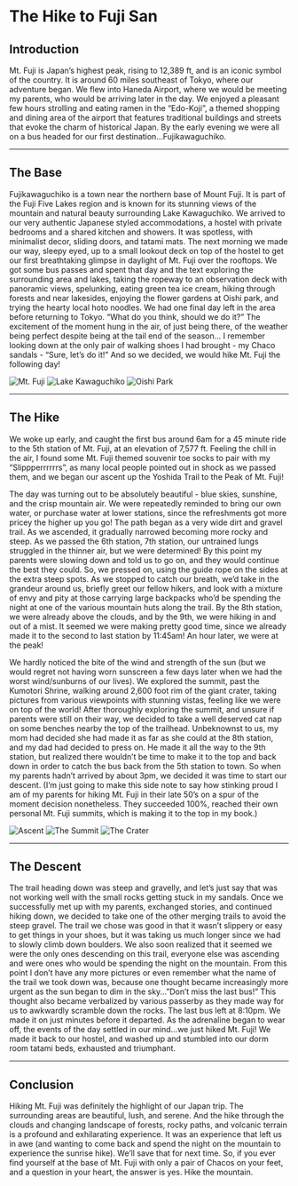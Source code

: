 # The Hike to Fuji San

## Introduction

Mt. Fuji is Japan’s highest peak, rising to 12,389 ft, and is an iconic symbol of the country. It is around 60 miles southeast of Tokyo, where our adventure began. We flew into Haneda Airport, where we would be meeting my parents, who would be arriving later in the day. We enjoyed a pleasant few hours strolling and eating ramen in the “Edo-Koji”, a themed shopping and dining area of the airport that features traditional buildings and streets that evoke the charm of historical Japan. By the early evening we were all on a bus headed for our first destination…Fujikawaguchiko. 

---

## The Base

Fujikawaguchiko is a town near the northern base of Mount Fuji. It is part of the Fuji Five Lakes region and is known for its stunning views of the mountain and natural beauty surrounding Lake Kawaguchiko. We arrived to our very authentic Japanese styled accommodations, a hostel with private bedrooms and a shared kitchen and showers. It was spotless, with minimalist decor, sliding doors, and tatami mats. The next morning we made our way, sleepy eyed, up to a small lookout deck on top of the hostel to get our first breathtaking glimpse in daylight of Mt. Fuji over the rooftops. We got some bus passes and spent that day and the text exploring the surrounding area and lakes, taking the ropeway to an observation deck with panoramic views, spelunking, eating green tea ice cream, hiking through forests and near lakesides, enjoying the flower gardens at Oishi park, and trying the hearty local hoto noodles. We had one final day left in the area before returning to Tokyo. “What do you think, should we do it?” The excitement of the moment hung in the air, of just being there, of the weather being perfect despite being at the tail end of the season… I remember looking down at the only pair of walking shoes I had brought - my Chaco sandals - “Sure, let’s do it!” And so we decided, we would hike Mt. Fuji the following day!

![Mt. Fuji](https://twotrekkers.nyc3.cdn.digitaloceanspaces.com/media/multipart-uploads/Base_1.svg)  ![Lake Kawaguchiko](https://twotrekkers.nyc3.cdn.digitaloceanspaces.com/media/multipart-uploads/Base_2.svg) ![Oishi Park](https://twotrekkers.nyc3.cdn.digitaloceanspaces.com/media/multipart-uploads/Base_3.svg) 

---

## The Hike

We woke up early, and caught the first bus around 6am for a 45 minute ride to the 5th station of Mt. Fuji, at an elevation of 7,577 ft. Feeling the chill in the air, I found some Mt. Fuji themed souvenir toe socks to pair with my “Slippperrrrrrs”, as many local people pointed out in shock as we passed them, and we began our ascent up the Yoshida Trail to the Peak of Mt. Fuji! 

The day was turning out to be absolutely beautiful - blue skies, sunshine, and the crisp mountain air. We were repeatedly reminded to bring our own water, or purchase water at lower stations, since the refreshments got more pricey the higher up you go! The path began as a very wide dirt and gravel trail. As we ascended, it gradually narrowed becoming more rocky and steep. As we passed the 6th station, 7th station, our untrained lungs struggled in the thinner air, but we were determined! By this point my parents were slowing down and told us to go on, and they would continue the best they could. So, we pressed on, using the guide rope on the sides at the extra steep spots. As we stopped to catch our breath, we’d take in the grandeur around us, briefly greet our fellow hikers, and look with a mixture of envy and pity at those carrying large backpacks who’d be spending the night at one of the various mountain huts along the trail. By the 8th station, we were already above the clouds, and by the 9th, we were hiking in and out of a mist. It seemed we were making pretty good time, since we already made it to the second to last station by 11:45am! An hour later, we were at the peak! 

We hardly noticed the bite of the wind and strength of the sun (but we would regret not having worn sunscreen a few days later when we had the worst wind/sunburns of our lives). We explored the summit, past the Kumotori Shrine, walking around 2,600 foot rim of the giant crater, taking pictures from various viewpoints with stunning vistas, feeling like we were on top of the world! After thoroughly exploring the summit, and unsure if parents were still on their way, we decided to take a well deserved cat nap on some benches nearby the top of the trailhead. Unbeknownst to us, my mom had decided she had made it as far as she could at the 8th station, and my dad had decided to press on. He made it all the way to the 9th station, but realized there wouldn’t be time to make it to the top and back down in order to catch the bus back from the 5th station to town. So when my parents hadn’t arrived by about 3pm, we decided it was time to start our descent. (I’m just going to make this side note to say how stinking proud I am of my parents for hiking Mt. Fuji in their late 50’s on a spur of the moment decision nonetheless. They succeeded 100%, reached their own personal Mt. Fuji summits, which is making it to the top in my book.)

![Ascent](https://twotrekkers.nyc3.cdn.digitaloceanspaces.com/media/multipart-uploads/Hike_1.svg)  ![The Summit](https://twotrekkers.nyc3.cdn.digitaloceanspaces.com/media/multipart-uploads/hike_2.svg) ![The Crater](https://twotrekkers.nyc3.cdn.digitaloceanspaces.com/media/multipart-uploads/Hike_3.svg) 

---

## The Descent

The trail heading down was steep and gravelly, and let’s just say that was not working well with the small rocks getting stuck in my sandals. Once we successfully met up with my parents, exchanged stories, and continued hiking down, we decided to take one of the other merging trails to avoid the steep gravel. The trail we chose was good in that it wasn’t slippery or easy to get things in your shoes, but it was taking us much longer since we had to slowly climb down boulders. We also soon realized that it seemed we were the only ones descending on this trail, everyone else was ascending and were ones who would be spending the night on the mountain. From this point I don’t have any more pictures or even remember what the name of the trail we took down was, because one thought became increasingly more urgent as the sun began to dim in the sky…”Don’t miss the last bus!” This thought also became verbalized by various passerby as they made way for us to awkwardly scramble down the rocks. The last bus left at 8:10pm. We made it on just minutes before it departed. As the adrenaline began to wear off, the events of the day settled in our mind…we just hiked Mt. Fuji! We made it back to our hostel, and washed up and stumbled into our dorm room tatami beds, exhausted and triumphant. 

---

## Conclusion

Hiking Mt. Fuji was definitely the highlight of our Japan trip. The surrounding areas are beautiful, lush, and serene. And the hike through the clouds and changing landscape of forests, rocky paths, and volcanic terrain is a profound and exhilarating experience. It was an experience that left us in awe (and wanting to come back and spend the night on the mountain to experience the sunrise hike). We’ll save that for next time. So, if you ever find yourself at the base of Mt. Fuji with only a pair of Chacos on your feet, and a question in your heart, the answer is yes. Hike the mountain.



